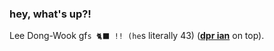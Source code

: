 ### hey, what's up?!

Lee Dong-Wook gf`s 🐈‍⬛ !! (he`s literally 43)
(**[dpr ian](https://open.spotify.com/artist/2o8gt0fQmFxGNbowbdgeZe?si=hR6zxGo9STGqmNWwD_cvdw&&utm_source=copy-link)** on top).



